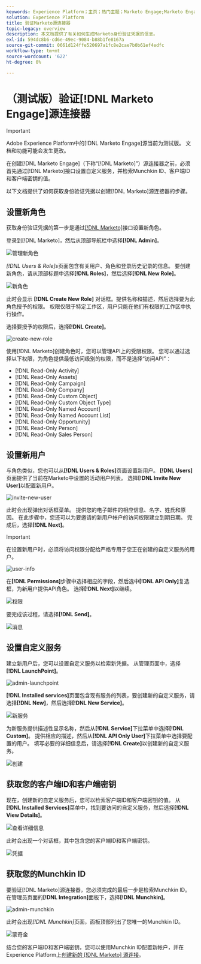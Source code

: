 ```yaml
---
keywords: Experience Platform；主页；热门主题；Marketo Engage;Marketo Engage;Marketo
solution: Experience Platform
title: 验证Marketo源连接器
topic-legacy: overview
description: 本文档提供了有关如何生成Marketo身份验证凭据的信息。
exl-id: 594dc8b6-cd6e-49ec-9084-b88b1fe8167a
source-git-commit: 0661d124ffe520697a1fc8e2cae7b0b61ef4edfc
workflow-type: tm+mt
source-wordcount: '622'
ht-degree: 0%

---
```


# （测试版）验证[!DNL Marketo Engage]源连接器

>[!IMPORTANT]
>
>Adobe Experience Platform中的[!DNL Marketo Engage]源当前为测试版。 文档和功能可能会发生更改。

在创建[!DNL Marketo Engage]（下称“[!DNL Marketo]”）源连接器之前，必须首先通过[!DNL Marketo]接口设置自定义服务，并检索Munchkin ID、客户端ID和客户端密钥的值。

以下文档提供了如何获取身份验证凭据以创建[!DNL Marketo]源连接器的步骤。

## 设置新角色

获取身份验证凭据的第一步是通过[[!DNL Marketo]](https://app-sjint.marketo.com/#MM0A1)接口设置新角色。

登录到[!DNL Marketo]，然后从顶部导航栏中选择&#x200B;**[!DNL Admin]**。

![管理新角色](../images/marketo/home.png)

*[!DNL Users & Role]s*&#x200B;页面包含有关用户、角色和登录历史记录的信息。 要创建新角色，请从顶部标题中选择&#x200B;**[!DNL Roles]**，然后选择&#x200B;**[!DNL New Role]**。

![新角色](../images/marketo/new-role.png)

此时会显示 **[!DNL Create New Role]** 对话框。提供名称和描述，然后选择要为此角色授予的权限。 权限仅限于特定工作区，用户只能在他们有权限的工作区中执行操作。

选择要授予的权限后，选择&#x200B;**[!DNL Create]**。

![create-new-role](../images/marketo/create-new-role.png)

使用[!DNL Marketo]创建角色时，您可以管理API上的受限权限。 您可以通过选择以下权限，为角色提供最低访问级别的权限，而不是选择“访问API”：

* [!DNL Read-Only Activity]
* [!DNL Read-Only Assets]
* [!DNL Read-Only Campaign]
* [!DNL Read-Only Company]
* [!DNL Read-Only Custom Object]
* [!DNL Read-Only Custom Object Type]
* [!DNL Read-Only Named Account]
* [!DNL Read-Only Named Account List]
* [!DNL Read-Only Opportunity]
* [!DNL Read-Only Person]
* [!DNL Read-Only Sales Person]

## 设置新用户

与角色类似，您也可以从&#x200B;**[!DNL Users & Roles]**&#x200B;页面设置新用户。 **[!DNL Users]**&#x200B;页面提供了当前在Marketo中设置的活动用户列表。 选择&#x200B;**[!DNL Invite New User]**&#x200B;以配置新用户。

![invite-new-user](../images/marketo/invite-new-user.png)

此时会出现弹出对话框菜单。 提供您的电子邮件的相应信息、名字、姓氏和原因。 在此步骤中，您还可以为要邀请的新用户帐户的访问权限建立到期日期。 完成后，选择&#x200B;**[!DNL Next]**。

>[!IMPORTANT]
>
>在设置新用户时，必须将访问权限分配给严格专用于您正在创建的自定义服务的用户。

![user-info](../images/marketo/new-user-info.png)

在&#x200B;**[!DNL Permissions]**&#x200B;步骤中选择相应的字段，然后选中&#x200B;**[!DNL API Only]**&#x200B;复选框，为新用户提供API角色。 选择&#x200B;**[!DNL Next]**&#x200B;以继续。

![权限](../images/marketo/permissions.png)

要完成该过程，请选择&#x200B;**[!DNL Send]**。

![消息](../images/marketo/message.png)

## 设置自定义服务

建立新用户后，您可以设置自定义服务以检索新凭据。 从管理页面中，选择&#x200B;**[!DNL LaunchPoint]**。

![admin-launchpoint](../images/marketo/admin-launchpoint.png)

**[!DNL Installed services]**&#x200B;页面包含现有服务的列表，要创建新的自定义服务，请选择&#x200B;**[!DNL New]**，然后选择&#x200B;**[!DNL New Service]**。

![新服务](../images/marketo/new-service.png)

为新服务提供描述性显示名称，然后从&#x200B;**[!DNL Service]**&#x200B;下拉菜单中选择&#x200B;**[!DNL Custom]**。 提供相应的描述，然后从&#x200B;**[!DNL API Only User]**&#x200B;下拉菜单中选择要配置的用户。 填写必要的详细信息后，请选择&#x200B;**[!DNL Create]**&#x200B;以创建新的自定义服务。

![创建](../images/marketo/create.png)

## 获取您的客户端ID和客户端密钥

现在，创建新的自定义服务后，您可以检索客户端ID和客户端密钥的值。 从&#x200B;**[!DNL Installed Services]**&#x200B;菜单中，找到要访问的自定义服务，然后选择&#x200B;**[!DNL View Details]**。

![查看详细信息](../images/marketo/view-details.png)

此时会出现一个对话框，其中包含您的客户端ID和客户端密钥。

![凭据](../images/marketo/credentials.png)

## 获取您的Munchkin ID

要验证[!DNL Marketo]源连接器，您必须完成的最后一步是检索Munchkin ID。 在管理员页面的&#x200B;**[!DNL Integration]**&#x200B;面板下，选择&#x200B;**[!DNL Munchkin]**。

![admin-munchkin](../images/marketo/admin-munchkin.png)

此时会出现&#x200B;*[!DNL Munchkin]*&#x200B;页面，面板顶部列出了您唯一的Munchkin ID。

![蒙奇金](../images/marketo/munchkin-id.png)

结合您的客户端ID和客户端密钥，您可以使用Munchkin ID配置新帐户，并在Experience Platform上[创建新的 [!DNL Marketo] 源连接](../../../tutorials/ui/create/adobe-applications/marketo.md)。
